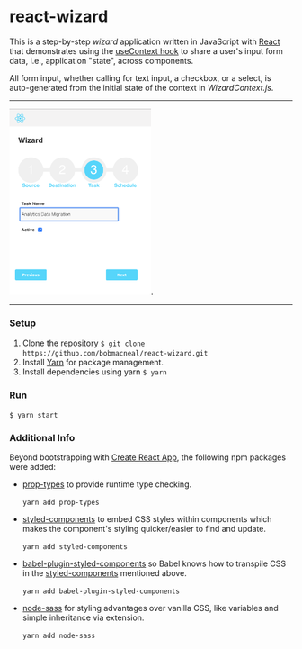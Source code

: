 
# react-wizard 

This is a step-by-step _wizard_ application written in JavaScript with [React](https://reactjs.org/) that demonstrates 
using the [useContext hook](https://reactjs.org/docs/hooks-reference.html#usecontext) to 
share a user's input form data, i.e., application "state", across components.

All form input, whether calling for text input, a checkbox, or a select, is auto-generated from the
initial state of the context in _WizardContext.js_.

___
<img src="./public/Screenshot.png" width="50%">.
___
 
### Setup

1. Clone the repository 
    `$ git clone https://github.com/bobmacneal/react-wizard.git`
2. Install [Yarn](https://yarnpkg.com) for package management. 
3. Install dependencies using yarn
    `$ yarn`

### Run

`$ yarn start`


### Additional Info

Beyond bootstrapping with [Create React App](https://github.com/facebook/create-react-app), 
the following npm packages were added:

- [prop-types](https://www.npmjs.com/package/prop-types) to provide runtime type checking. 

    `yarn add prop-types` 


- [styled-components](https://www.npmjs.com/package/styled-components) to embed CSS styles within 
components which makes the component's styling quicker/easier to find and update.

    `yarn add styled-components` 

- [babel-plugin-styled-components](https://www.npmjs.com/package/babel-plugin-styled-components) so Babel knows
how to transpile CSS in the [styled-components](https://www.npmjs.com/package/styled-components) mentioned above. 

    `yarn add babel-plugin-styled-components` 

- [node-sass](https://www.npmjs.com/package/node-sass) for styling advantages over vanilla CSS, like variables and 
simple inheritance via extension.

    `yarn add node-sass` 

    
